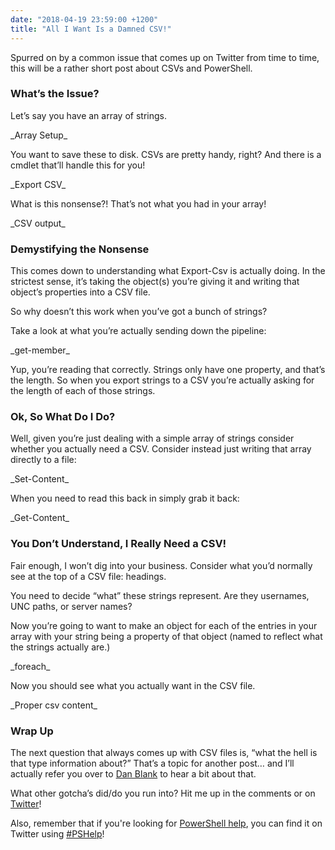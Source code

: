 ```yaml
---
date: "2018-04-19 23:59:00 +1200"
title: "All I Want Is a Damned CSV!"
---
```


Spurred on by a common issue that comes up on Twitter from time to time, this
will be a rather short post about CSVs and PowerShell.

### What’s the Issue?

Let’s say you have an array of strings.

\_Array Setup\_

You want to save these to disk. CSVs are pretty handy, right? And there is a
cmdlet that’ll handle this for you!

\_Export CSV\_

What is this nonsense?! That’s not what you had in your array!

\_CSV output\_

### Demystifying the Nonsense

This comes down to understanding what Export-Csv is actually doing. In the
strictest sense, it’s taking the object(s) you’re giving it and writing that
object’s properties into a CSV file.

So why doesn’t this work when you’ve got a bunch of strings?

Take a look at what you’re actually sending down the pipeline:

\_get-member\_

Yup, you’re reading that correctly. Strings only have one property, and that’s
the length. So when you export strings to a CSV you’re actually asking for the
length of each of those strings.

### Ok, So What Do I Do?

Well, given you’re just dealing with a simple array of strings consider whether
you actually need a CSV. Consider instead just writing that array directly to a
file:

\_Set-Content\_

When you need to read this back in simply grab it back:

\_Get-Content\_

### You Don’t Understand, I Really Need a CSV!

Fair enough, I won’t dig into your business. Consider what you’d normally see at
the top of a CSV file: headings.

You need to decide “what” these strings represent. Are they usernames, UNC
paths, or server names?

Now you’re going to want to make an object for each of the entries in your array
with your string being a property of that object (named to reflect what the
strings actually are.)

\_foreach\_

Now you should see what you actually want in the CSV file.

\_Proper csv content\_

### Wrap Up

The next question that always comes up with CSV files is, “what the hell is that
type information about?” That’s a topic for another post… and I’ll actually
refer you over to [Dan
Blank](https://danblank.co.uk/2018/04/05/export-csv-pshelp/) to hear a bit about
that.

What other gotcha’s did/do you run into? Hit me up in the comments or on
[Twitter](https://twitter.com/WindosNZ)!

Also, remember that if you're looking for [PowerShell
help](https://king.geek.nz/2018/03/20/pshelp-twitter/), you can find it on
Twitter using
[\#PSHelp](https://twitter.com/search?f=tweets&vertical=default&q=%23pshelp&src=typd)!
